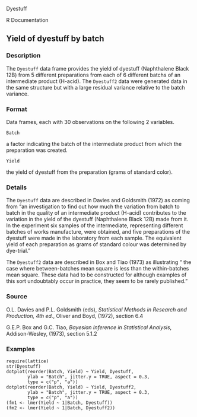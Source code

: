 Dyestuff

R Documentation

## Yield of dyestuff by batch

### Description

The `Dyestuff` data frame provides the yield of dyestuff (Naphthalene Black
12B) from 5 different preparations from each of 6 different batchs of an
intermediate product (H-acid). The `Dyestuff2` data were generated data in the
same structure but with a large residual variance relative to the batch
variance.

### Format

Data frames, each with 30 observations on the following 2 variables.

`Batch`

a factor indicating the batch of the intermediate product from which the
preparation was created.

`Yield`

the yield of dyestuff from the preparation (grams of standard color).

### Details

The `Dyestuff` data are described in Davies and Goldsmith (1972) as coming
from “an investigation to find out how much the variation from batch to batch
in the quality of an intermediate product (H-acid) contributes to the
variation in the yield of the dyestuff (Naphthalene Black 12B) made from it.
In the experiment six samples of the intermediate, representing different
batches of works manufacture, were obtained, and five preparations of the
dyestuff were made in the laboratory from each sample. The equivalent yield of
each preparation as grams of standard colour was determined by dye-trial.”

The `Dyestuff2` data are described in Box and Tiao (1973) as illustrating “
the case where between-batches mean square is less than the within-batches
mean square. These data had to be constructed for although examples of this
sort undoubtably occur in practice, they seem to be rarely published.”

### Source

O.L. Davies and P.L. Goldsmith (eds), _Statistical Methods in Research and
Production, 4th ed._, Oliver and Boyd, (1972), section 6.4

G.E.P. Box and G.C. Tiao, _Bayesian Inference in Statistical Analysis_,
Addison-Wesley, (1973), section 5.1.2

### Examples

    
    
    require(lattice)
    str(Dyestuff)
    dotplot(reorder(Batch, Yield) ~ Yield, Dyestuff,
            ylab = "Batch", jitter.y = TRUE, aspect = 0.3,
            type = c("p", "a"))
    dotplot(reorder(Batch, Yield) ~ Yield, Dyestuff2,
            ylab = "Batch", jitter.y = TRUE, aspect = 0.3,
            type = c("p", "a"))
    (fm1 <- lmer(Yield ~ 1|Batch, Dyestuff))
    (fm2 <- lmer(Yield ~ 1|Batch, Dyestuff2))

